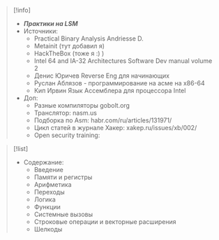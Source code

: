 
> [!info] 
> - ***Практики на LSM***
> - Источники:
> 	- Practical Binary Analysis Andriesse D.
> 	- Metainit (тут добавил я)
> 	- HackTheBox (тоже я :) )
> 	- Intel 64 and IA-32 Architectures Software Dev manual volume 2
> 	- Денис Юричев Reverse Eng для начинающих
> 	- Руслан Аблязов - программирование на асме на x86-64
> 	- Кип Ирвин Язык Ассемблера для процессора Intel
> - Доп:
> 	- Разные компиляторы gobolt.org
> 	- Транслятор: nasm.us
> 	- Подборка по Asm: habr.com/ru/articles/131971/
> 	- Цикл статей в журнале Хакер: xakep.ru/issues/xb/002/
> 	- Open security training: 

> [!list] 
> - Содержание:
> 	- Введение
> 	- Памяти и регистры
> 	- Арифметика
> 	- Переходы
> 	- Логика
> 	- Функции
> 	- Системные вызовы
> 	- Строковые операции и векторные расширения
> 	- Шелкоды



